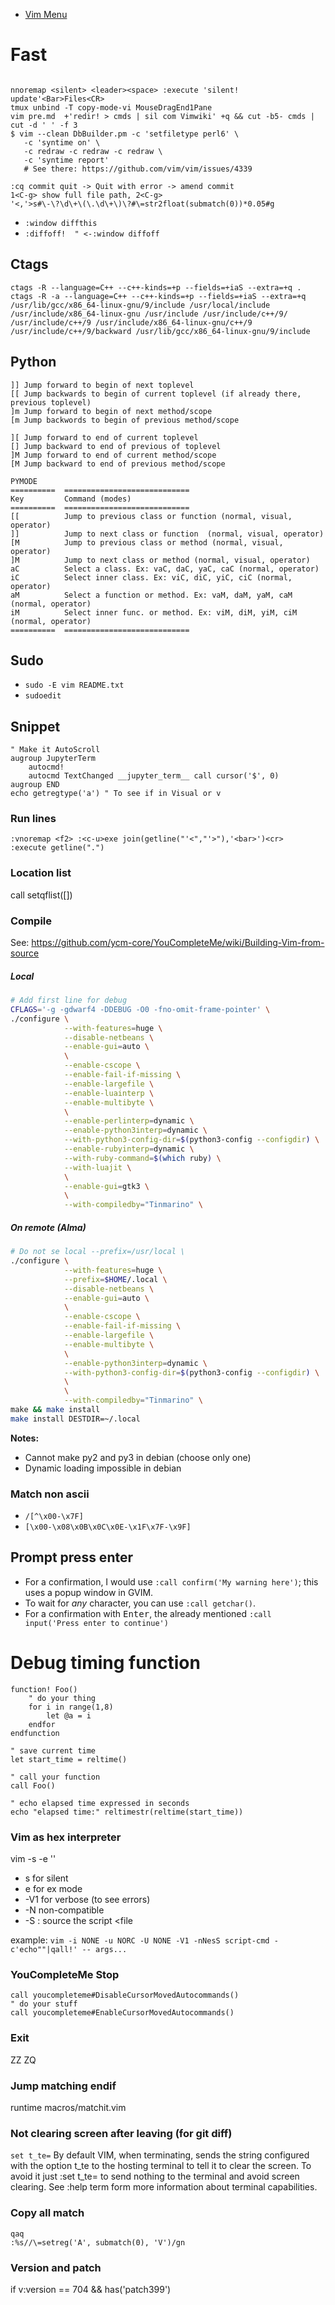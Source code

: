 * [Vim Menu](Vim-Menu)

# Fast

```vim

nnoremap <silent> <leader><space> :execute 'silent! update'<Bar>Files<CR>
tmux unbind -T copy-mode-vi MouseDragEnd1Pane
vim pre.md  +'redir! > cmds | sil com Vimwiki' +q && cut -b5- cmds | cut -d ' ' -f 3
$ vim --clean DbBuilder.pm -c 'setfiletype perl6' \
   -c 'syntime on' \
   -c redraw -c redraw -c redraw \
   -c 'syntime report'
   # See there: https://github.com/vim/vim/issues/4339
   
:cq commit quit -> Quit with error -> amend commit
1<C-g> show full file path, 2<C-g> 
'<,'>s#\-\?\d\+\(\.\d\+\)\?#\=str2float(submatch(0))*0.05#g
```

* `:window diffthis`
* `:diffoff!  " <-:window diffoff`

## Ctags

```
ctags -R --language=C++ --c++-kinds=+p --fields=+iaS --extra=+q .
ctags -R -a --language=C++ --c++-kinds=+p --fields=+iaS --extra=+q /usr/lib/gcc/x86_64-linux-gnu/9/include /usr/local/include /usr/include/x86_64-linux-gnu /usr/include /usr/include/c++/9/ /usr/include/c++/9 /usr/include/x86_64-linux-gnu/c++/9 /usr/include/c++/9/backward /usr/lib/gcc/x86_64-linux-gnu/9/include
```

## Python

```text
]] Jump forward to begin of next toplevel
[[ Jump backwards to begin of current toplevel (if already there, previous toplevel)
]m Jump forward to begin of next method/scope
[m Jump backwords to begin of previous method/scope

][ Jump forward to end of current toplevel
[] Jump backward to end of previous of toplevel
]M Jump forward to end of current method/scope
[M Jump backward to end of previous method/scope

PYMODE
==========  ============================
Key         Command (modes)
==========  ============================
[[          Jump to previous class or function (normal, visual, operator)
]]          Jump to next class or function  (normal, visual, operator)
[M          Jump to previous class or method (normal, visual, operator)
]M          Jump to next class or method (normal, visual, operator)
aC          Select a class. Ex: vaC, daC, yaC, caC (normal, operator)
iC          Select inner class. Ex: viC, diC, yiC, ciC (normal, operator)
aM          Select a function or method. Ex: vaM, daM, yaM, caM (normal, operator)
iM          Select inner func. or method. Ex: viM, diM, yiM, ciM (normal, operator)
==========  ============================
```

## Sudo

* `sudo -E vim README.txt`
* `sudoedit`


## Snippet

```vim
" Make it AutoScroll
augroup JupyterTerm
    autocmd!
    autocmd TextChanged __jupyter_term__ call cursor('$', 0)
augroup END
echo getregtype('a') " To see if in Visual or v
```

### Run lines

```vim
:vnoremap <f2> :<c-u>exe join(getline("'<","'>"),'<bar>')<cr>
:execute getline(".")
```

### Location list

call setqflist([])


### Compile

See: https://github.com/ycm-core/YouCompleteMe/wiki/Building-Vim-from-source

##### Local
```sh
# Add first line for debug
CFLAGS='-g -gdwarf4 -DDEBUG -O0 -fno-omit-frame-pointer' \
./configure \
            --with-features=huge \
            --disable-netbeans \
            --enable-gui=auto \
            \
            --enable-cscope \
            --enable-fail-if-missing \
            --enable-largefile \
            --enable-luainterp \
            --enable-multibyte \
            \
            --enable-perlinterp=dynamic \
            --enable-python3interp=dynamic \
            --with-python3-config-dir=$(python3-config --configdir) \
            --enable-rubyinterp=dynamic \
            --with-ruby-command=$(which ruby) \
            --with-luajit \
            \
            --enable-gui=gtk3 \
            \
            --with-compiledby="Tinmarino" \
```


##### On remote (Alma)
```sh
# Do not se local --prefix=/usr/local \
./configure \
            --with-features=huge \
            --prefix=$HOME/.local \
            --disable-netbeans \
            --enable-gui=auto \
            \
            --enable-cscope \
            --enable-fail-if-missing \
            --enable-largefile \
            --enable-multibyte \
            \
            --enable-python3interp=dynamic \
            --with-python3-config-dir=$(python3-config --configdir) \
            \
            \
            --with-compiledby="Tinmarino" \
make && make install 
make install DESTDIR=~/.local
```

__Notes:__
* Cannot make py2 and py3 in debian (choose only one)
* Dynamic loading impossible in debian

### Match non ascii
* `/[^\x00-\x7F]`
* `[\x00-\x08\x0B\x0C\x0E-\x1F\x7F-\x9F]`
## Prompt press enter

* For a confirmation, I would use `:call confirm('My warning here')`; this uses a popup window in GVIM.
* To wait for _any_ character, you can use `:call getchar()`.
* For a confirmation with <kbd>Enter</kbd>, the already mentioned `:call input('Press enter to continue')`

# Debug timing function
```vim
function! Foo()
    " do your thing
    for i in range(1,8)
        let @a = i
    endfor
endfunction

" save current time
let start_time = reltime()

" call your function
call Foo()

" echo elapsed time expressed in seconds
echo "elapsed time:" reltimestr(reltime(start_time))
```



### Vim as hex interpreter
vim -s -e '<cmd>'
* s for silent
* e for ex mode
* -V1 for verbose (to see errors)
* -N non-compatible
* -S <file> : source the script <file

example: `vim -i NONE -u NORC -U NONE -V1 -nNesS script-cmd -c'echo""|qall!' -- args...`

### YouCompleteMe Stop
```vim
call youcompleteme#DisableCursorMovedAutocommands()
" do your stuff
call youcompleteme#EnableCursorMovedAutocommands()
```

### Exit 
ZZ
ZQ

### Jump matching endif

runtime macros/matchit.vim

### Not clearing screen after leaving (for git diff)

`set t_te=`
By default VIM, when terminating, sends the string configured with the option t_te to the hosting terminal to tell it to clear the screen. To avoid it just :set t_te= to send nothing to the terminal and avoid screen clearing. See :help term form more information about terminal capabilities.

### Copy all match

```vim
qaq
:%s//\=setreg('A', submatch(0), 'V')/gn
```

### Version and patch

if v:version == 704 && has('patch399')
